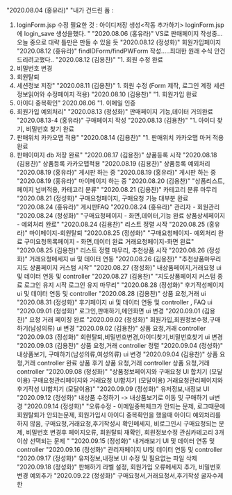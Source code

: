 "2020.08.04
(홍유라)"	"내가 건드린 폼 : 
1. loginForm.jsp
수정 필요한 것 :
아이디저장 생성<작동 추가하기> loginForm.jsp에 login_save 생성을했다.
"
"2020.08.06
(홍유라)"	VS로 판매페이지 작성중… 오늘 중으로 대략 틀만은 만들 수 있을 듯
"2020.08.12
(정성화)"	회원가입페이지 
"2020.08.12
(홍유라)"	findIDForm/findPWForm 작성..…최대한 원래 수식 안건드리려고했다..
"2020.08.12
(김용찬)"	"1. 회원 수정 완료
2. 비밀번호 변경
3. 회원탈퇴
4. 세션정보 저장"
"2020.08.11
(김용찬)"	1. 회원 수정 (Form 제작, 로그인 계정 세션 정보읽어와 수정페이지 적용)
"2020.08.10
(김용찬)"	"1. 회원가입 완료
2. 아이디 중복확인"
2020.08.06	"1. 이메일 인증
2. 회원가입 예외처리"
"2020.08.13
(정성화)"	판매페이지 기능,데이터 거의완료
"2020.08.13-4
(홍유라)"	구매페이지 작성
"2020.08.13
(김용찬)"	"1. 아이디 찾기, 비밀번호 찾기 완료
2. 판매위치 카카오맵 적용"
"2020.08.14
(김용찬)"	"1. 판매위치 카카오맵 마커 적용 완료
2. 판매이미지 db 저장 완료"
"2020.08.17
(김용찬)"	상품등록 시작 
"2020.08.18
(김용찬)"	상품등록 카카오맵적용
"2020.08.19
(김용찬)"	상품등록 예외처리
"2020.08.19
(홍유라)"	게시판 하는 중
"2020.08.19
(홍유라)"	게시판 하는 중
"2020.08.19
(홍유라)"	마이페이지 하는 중
"2020.08.20
(김용찬)"	"상품리스트,
페이지 넘버적용, 
카테고리 분류"
"2020.08.21
(김용찬)"	카테고리 분류 마무리
"2020.08.21
(정성화)"	구매요청페이지, 구매요청 기능 대부분 완료
"2020.08.24
(홍유라)"	게시판FAQ
"2020.08.24
(홍유라)"	관리자 - 회원관리
"2020.08.24
(정성화)"	"구매요청페이지 - 화면,데이터,기능 완료
상품상세페이지 - 예외처리 완료"
"2020.08.24
(김용찬)"	리스트 정렬 시작
"2020.08.25
(홍유라)"	마이페이지-회원탈퇴 
"2020.08.25
(정성화)"	"구매요청페이지- 예외처리 완료
구미요청목록페이지 - 화면,데이터 완료
거래요청페이지-화면 완료"
"2020.08.25
(김용찬)"	리스트 정렬 마무리, 추천상품 시작
"2020.08.26
(정성화)"	거래요청메세지 ui 및 데이터 연동
"2020.08.26
(김용찬)"	"추천상품마무리
지도 상품페이지 커스텀 시작"
"2020.08.27
(정성화)"	내상품페이지,거래요청  ui 및 데이터 연동  및 controller
"2020.08.27
(김용찬)"	"지도상품페이지 커스텀 종료
로그인 유지 시작
로그인 유지 마무리"
"2020.08.28
(정성화)"	후기작성페이지 ui 및 데이터 연동 및 controller
"2020.08.28
(김용찬)"	상품 요청,거래 ui
"2020.08.31
(정성화)"	후기페이지 ui 및 데이터 연동 및 controller , FAQ ui
"2020.09.01
(정성화)"	로그인,판매하기,메인화면 ui 변경
"2020.09.01
(김용찬)"	요청 거래 페이징 완료
"2020.09.02
(정성화)"	회원가입,회원정보수정,구매하기(남성의류)  ui 변경
"2020.09.02
(김용찬)"	상품 요청,거래 controller
"2020.09.03
(정성화)"	회원탈퇴,비밀번호변경,아이디찾기,비밀번호찾기 ui 변경
"2020.09.03
(김용찬)"	상품 요청,거래 controller 정렬
"2020.09.04
(정성화)"	내상품보기, 구매하기(남성의류,여성의류) ui 변경
"2020.09.04
(김용찬)"	상품 요청,거래 controller 완료
	상품 후기
	상품 요청,거래 controller
	상품 요청,거래 controller
"2020.09.08
(정성화)"	"상품정보페이지와 구매요청 UI 합치기 (모달이용)
구매요청관리페이지와 거래요청 UI합치기 (모달이용)
거래요청관리페이지와 후기작성 UI합치기 (모달이용)"
"2020.09.09
(정성화)"	유저정보,내정보 UI 
"2020.09.12
(정성화)"	내상품 수정하기 -> 내상품보기로 이동 및 구매하기 ui변경
"2020.09.14
(정성화)"	"오류수정 - 이메일중복체크가 안되는 문제,
             로그때문에 회원탈퇴가 안되는문제,
             회원가입시 아이디 중복확인을 했을때 아이디 예외처리를 
             하지 않음,
            구매요청,거래요청,후기작성시 확인메세지,
            비로그인시 구매요청되는 문제,
            비밀번호 변경후 페이지오류,
            회원탈퇴 재확인,
            회원정보수정 관심카테고리 3개이상 선택되는 문제
"
"2020.09.15
(정성화)"	내거래보기 UI 및 데이터 연동 및 controller
"2020.09.16
(정성화)"	관리자페이지 UI및 데이터 연동 및 controller
"2020.09.17
(정성화)"	유저정보,내정보 UI 수정 및 필요없는 파일 삭제
"2020.09.18
(정성화)"	판해하기 라벨 설정, 회원가입 오류메세지 추가, 비밀번호변경 예외추가
"2020.09.22
(정성화)"	구매요청서,거래요청서,후기작성 굴자수제한 
